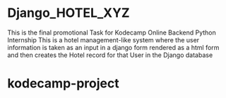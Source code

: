# Django_HOTEL_XYZ
This is the final promotional Task for Kodecamp Online Backend Python Internship
This is a hotel management-like system where the user information is taken as an input in a django form rendered as a html form and then creates the Hotel record for that User in the Django database
# kodecamp-project
